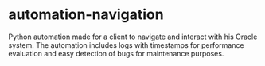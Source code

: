 # automation-navigation

Python automation made for a client to navigate and interact with his Oracle system. 
The automation includes logs with timestamps for performance evaluation and easy detection of bugs for maintenance purposes.
